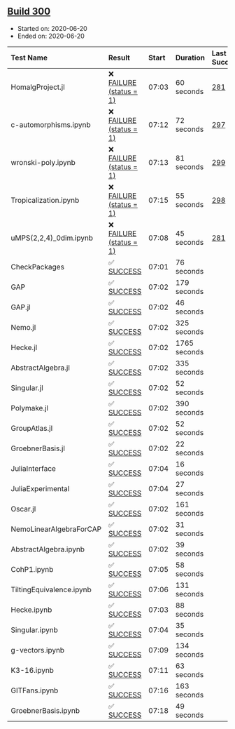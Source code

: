 ## [Build 300](https://oscarci.mathematik.uni-kl.de/job/oscar-stable/300/)

* Started on: 2020-06-20
* Ended on: 2020-06-20

| Test Name    | Result | Start | Duration | Last Success | First Failure |
|:-------------|:-------|:------|:---------|:-------------|:--------------|
| HomalgProject.jl | ❌ [FAILURE (status = 1)](https://oscarci.mathematik.uni-kl.de/job/oscar-stable/300/artifact/logs/build-300/HomalgProject.jl.log) | 07:03 | 60 seconds | [281](https://oscarci.mathematik.uni-kl.de/job/oscar-stable/281/) | [282](https://oscarci.mathematik.uni-kl.de/job/oscar-stable/282/) |
| c-automorphisms.ipynb | ❌ [FAILURE (status = 1)](https://oscarci.mathematik.uni-kl.de/job/oscar-stable/300/artifact/logs/build-300/c-automorphisms.ipynb.log) | 07:12 | 72 seconds | [297](https://oscarci.mathematik.uni-kl.de/job/oscar-stable/297/) | [298](https://oscarci.mathematik.uni-kl.de/job/oscar-stable/298/) |
| wronski-poly.ipynb | ❌ [FAILURE (status = 1)](https://oscarci.mathematik.uni-kl.de/job/oscar-stable/300/artifact/logs/build-300/wronski-poly.ipynb.log) | 07:13 | 81 seconds | [299](https://oscarci.mathematik.uni-kl.de/job/oscar-stable/299/) | [300](https://oscarci.mathematik.uni-kl.de/job/oscar-stable/300/) |
| Tropicalization.ipynb | ❌ [FAILURE (status = 1)](https://oscarci.mathematik.uni-kl.de/job/oscar-stable/300/artifact/logs/build-300/Tropicalization.ipynb.log) | 07:15 | 55 seconds | [298](https://oscarci.mathematik.uni-kl.de/job/oscar-stable/298/) | [299](https://oscarci.mathematik.uni-kl.de/job/oscar-stable/299/) |
| uMPS(2,2,4)_0dim.ipynb | ❌ [FAILURE (status = 1)](https://oscarci.mathematik.uni-kl.de/job/oscar-stable/300/artifact/logs/build-300/uMPS-2-2-4-_0dim.ipynb.log) | 07:08 | 45 seconds | [281](https://oscarci.mathematik.uni-kl.de/job/oscar-stable/281/) | [282](https://oscarci.mathematik.uni-kl.de/job/oscar-stable/282/) |
| CheckPackages | ✅ [SUCCESS](https://oscarci.mathematik.uni-kl.de/job/oscar-stable/300/artifact/logs/build-300/CheckPackages.log) | 07:01 | 76 seconds |  |  |
| GAP | ✅ [SUCCESS](https://oscarci.mathematik.uni-kl.de/job/oscar-stable/300/artifact/logs/build-300/GAP.log) | 07:02 | 179 seconds |  |  |
| GAP.jl | ✅ [SUCCESS](https://oscarci.mathematik.uni-kl.de/job/oscar-stable/300/artifact/logs/build-300/GAP.jl.log) | 07:02 | 46 seconds |  |  |
| Nemo.jl | ✅ [SUCCESS](https://oscarci.mathematik.uni-kl.de/job/oscar-stable/300/artifact/logs/build-300/Nemo.jl.log) | 07:02 | 325 seconds |  |  |
| Hecke.jl | ✅ [SUCCESS](https://oscarci.mathematik.uni-kl.de/job/oscar-stable/300/artifact/logs/build-300/Hecke.jl.log) | 07:02 | 1765 seconds |  |  |
| AbstractAlgebra.jl | ✅ [SUCCESS](https://oscarci.mathematik.uni-kl.de/job/oscar-stable/300/artifact/logs/build-300/AbstractAlgebra.jl.log) | 07:02 | 335 seconds |  |  |
| Singular.jl | ✅ [SUCCESS](https://oscarci.mathematik.uni-kl.de/job/oscar-stable/300/artifact/logs/build-300/Singular.jl.log) | 07:02 | 52 seconds |  |  |
| Polymake.jl | ✅ [SUCCESS](https://oscarci.mathematik.uni-kl.de/job/oscar-stable/300/artifact/logs/build-300/Polymake.jl.log) | 07:02 | 390 seconds |  |  |
| GroupAtlas.jl | ✅ [SUCCESS](https://oscarci.mathematik.uni-kl.de/job/oscar-stable/300/artifact/logs/build-300/GroupAtlas.jl.log) | 07:02 | 52 seconds |  |  |
| GroebnerBasis.jl | ✅ [SUCCESS](https://oscarci.mathematik.uni-kl.de/job/oscar-stable/300/artifact/logs/build-300/GroebnerBasis.jl.log) | 07:02 | 22 seconds |  |  |
| JuliaInterface | ✅ [SUCCESS](https://oscarci.mathematik.uni-kl.de/job/oscar-stable/300/artifact/logs/build-300/JuliaInterface.log) | 07:04 | 16 seconds |  |  |
| JuliaExperimental | ✅ [SUCCESS](https://oscarci.mathematik.uni-kl.de/job/oscar-stable/300/artifact/logs/build-300/JuliaExperimental.log) | 07:04 | 27 seconds |  |  |
| Oscar.jl | ✅ [SUCCESS](https://oscarci.mathematik.uni-kl.de/job/oscar-stable/300/artifact/logs/build-300/Oscar.jl.log) | 07:02 | 161 seconds |  |  |
| NemoLinearAlgebraForCAP | ✅ [SUCCESS](https://oscarci.mathematik.uni-kl.de/job/oscar-stable/300/artifact/logs/build-300/NemoLinearAlgebraForCAP.log) | 07:02 | 31 seconds |  |  |
| AbstractAlgebra.ipynb | ✅ [SUCCESS](https://oscarci.mathematik.uni-kl.de/job/oscar-stable/300/artifact/logs/build-300/AbstractAlgebra.ipynb.log) | 07:02 | 39 seconds |  |  |
| CohP1.ipynb | ✅ [SUCCESS](https://oscarci.mathematik.uni-kl.de/job/oscar-stable/300/artifact/logs/build-300/CohP1.ipynb.log) | 07:05 | 58 seconds |  |  |
| TiltingEquivalence.ipynb | ✅ [SUCCESS](https://oscarci.mathematik.uni-kl.de/job/oscar-stable/300/artifact/logs/build-300/TiltingEquivalence.ipynb.log) | 07:06 | 131 seconds |  |  |
| Hecke.ipynb | ✅ [SUCCESS](https://oscarci.mathematik.uni-kl.de/job/oscar-stable/300/artifact/logs/build-300/Hecke.ipynb.log) | 07:03 | 88 seconds |  |  |
| Singular.ipynb | ✅ [SUCCESS](https://oscarci.mathematik.uni-kl.de/job/oscar-stable/300/artifact/logs/build-300/Singular.ipynb.log) | 07:04 | 35 seconds |  |  |
| g-vectors.ipynb | ✅ [SUCCESS](https://oscarci.mathematik.uni-kl.de/job/oscar-stable/300/artifact/logs/build-300/g-vectors.ipynb.log) | 07:09 | 134 seconds |  |  |
| K3-16.ipynb | ✅ [SUCCESS](https://oscarci.mathematik.uni-kl.de/job/oscar-stable/300/artifact/logs/build-300/K3-16.ipynb.log) | 07:11 | 63 seconds |  |  |
| GITFans.ipynb | ✅ [SUCCESS](https://oscarci.mathematik.uni-kl.de/job/oscar-stable/300/artifact/logs/build-300/GITFans.ipynb.log) | 07:16 | 163 seconds |  |  |
| GroebnerBasis.ipynb | ✅ [SUCCESS](https://oscarci.mathematik.uni-kl.de/job/oscar-stable/300/artifact/logs/build-300/GroebnerBasis.ipynb.log) | 07:18 | 49 seconds |  |  |
